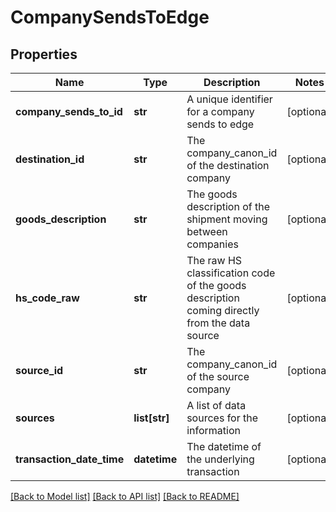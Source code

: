 # CompanySendsToEdge

## Properties
Name | Type | Description | Notes
------------ | ------------- | ------------- | -------------
**company_sends_to_id** | **str** | A unique identifier for a company sends to edge | [optional] 
**destination_id** | **str** | The company_canon_id of the destination company | [optional] 
**goods_description** | **str** | The goods description of the shipment moving between companies | [optional] 
**hs_code_raw** | **str** | The raw HS classification code of the goods description coming directly from the data source | [optional] 
**source_id** | **str** | The company_canon_id of the source company | [optional] 
**sources** | **list[str]** | A list of data sources for the information | [optional] 
**transaction_date_time** | **datetime** | The datetime of the underlying transaction | [optional] 

[[Back to Model list]](../README.md#documentation-for-models) [[Back to API list]](../README.md#documentation-for-api-endpoints) [[Back to README]](../README.md)

